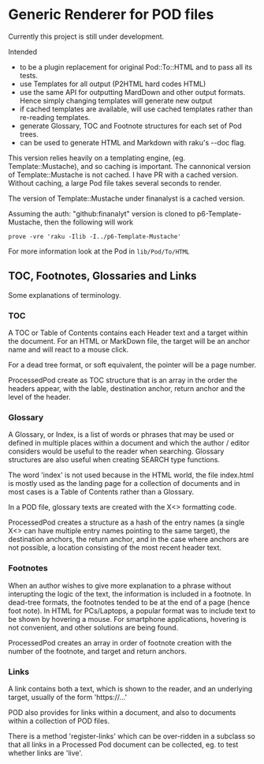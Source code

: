 # Generic Renderer for POD files

Currently this project is still under development.

Intended
- to be a plugin replacement for original Pod::To::HTML and to pass all its tests.
- use Templates for all output (P2HTML hard codes HTML)
- use the same API for outputting MardDown and other output formats. Hence simply changing templates will generate new output
- if cached templates are available, will use cached templates rather than re-reading templates.
- generate Glossary, TOC and Footnote structures for each set of Pod trees.
- can be used to generate HTML and Markdown with raku's --doc flag.

This version relies heavily on a templating engine, (eg. Template::Mustache), and so caching is important.
The cannonical version of Template::Mustache is not cached. I have PR with a cached version.
Without caching, a large Pod file takes several seconds to render.

The version of Template::Mustache under finanalyst is a cached version.

Assuming the auth: "github:finanalyt" version is cloned to p6-Template-Mustache, then the following will work

```
prove -vre 'raku -Ilib -I../p6-Template-Mustache'
```

For more information look at the Pod in `lib/Pod/To/HTML`

## TOC, Footnotes, Glossaries and Links

Some explanations of terminology.

### TOC
A TOC or Table of Contents contains each Header text and a target within the document. For an HTML or MarkDown
file, the target will be an anchor name and will react to a mouse click.

For a dead tree format, or soft equivalent, the pointer will be a page number.

ProcessedPod create as TOC structure that is an array in the order the headers appear, with the lable, destination
anchor, return anchor and the level of the header.

### Glossary

A Glossary, or Index, is a list of words or phrases that may be used or defined in multiple places within a document
and which the author / editor considers would be useful to the reader when searching. Glossary structures are also
useful when creating SEARCH type functions.

The word 'index' is not used because in the HTML world, the file index.html is mostly used as the landing page for a
collection of documents and in most cases is a Table of Contents rather than a Glossary.

In a POD file, glossary texts are created with the X<> formatting code.

ProcessedPod creates a structure as a hash of the entry names (a single X<> can have multiple entry names pointing
to the same target), the destination anchors, the return anchor, and in the case where anchors are not possible,
a location consisting of the most recent header text.

### Footnotes

When an author wishes to give more explanation to a phrase without interupting the logic of the text, the information
is included in a footnote. In dead-tree formats, the footnotes tended to be at the end of a page (hence foot note).
In HTML for PCs/Laptops, a popular format was to include text to be shown by hovering a mouse. For smartphone
applications, hovering is not convenient, and other solutions are being found.

ProcessedPod creates an array in order of footnote creation with the number of the footnote, and target and return
anchors.

### Links

A link contains both a text, which is shown to the reader, and an underlying target, usually of the form 'https://...'

POD also provides for links within a document, and also to documents within a collection of POD files.

There is a method 'register-links' which can be over-ridden in a subclass so that all links in a Processed Pod
document can be collected, eg. to test whether links are 'live'.